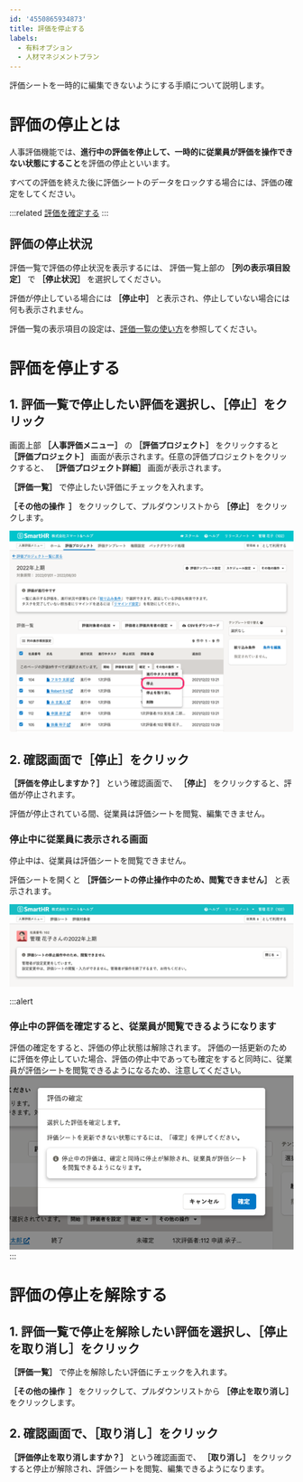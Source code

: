 ```yaml
---
id: '4550865934873'
title: 評価を停止する
labels:
  - 有料オプション
  - 人材マネジメントプラン
---
```

評価シートを一時的に編集できないようにする手順について説明します。

# 評価の停止とは

人事評価機能では、**進行中の評価を停止して、一時的に従業員が評価を操作できない状態にすること**を評価の停止といいます。

すべての評価を終えた後に評価シートのデータをロックする場合には、評価の確定をしてください。

:::related
[評価を確定する](https://knowledge.smarthr.jp/hc/ja/articles/4407450170905)
:::

## 評価の停止状況

評価一覧で評価の停止状況を表示するには、 評価一覧上部の **［列の表示項目設定］** で **［停止状況］** を選択してください。

評価が停止している場合には **［停止中］** と表示され、停止していない場合には何も表示されません。

評価一覧の表示項目の設定は、[評価一覧の使い方](https://knowledge.smarthr.jp/hc/ja/articles/4407446105497)を参照してください。

# 評価を停止する

## 1\. 評価一覧で停止したい評価を選択し、［停止］をクリック

画面上部 **［人事評価メニュー］** の **［評価プロジェクト］** をクリックすると **［評価プロジェクト］** 画面が表示されます。任意の評価プロジェクトをクリックすると、 **［評価プロジェクト詳細］** 画面が表示されます。

 **［評価一覧］** で停止したい評価にチェックを入れます。

 **［その他の操作  ］** をクリックして、プルダウンリストから **［停止］** をクリックします。

![resume.png](./resume.png)

## 2\. 確認画面で［停止］をクリック

 **［評価を停止しますか？］** という確認画面で、 **［停止］** をクリックすると、評価が停止されます。

評価が停止されている間、従業員は評価シートを閲覧、編集できません。

### 停止中に従業員に表示される画面

停止中は、従業員は評価シートを閲覧できません。

評価シートを開くと **［評価シートの停止操作中のため、閲覧できません］** と表示されます。

![pause_crew_view.png](./pause_crew_view.png)

:::alert
### 停止中の評価を確定すると、従業員が閲覧できるようになります
評価の確定をすると、評価の停止状態は解除されます。
評価の一括更新のために評価を停止していた場合、評価の停止中であっても確定をすると同時に、従業員が評価シートを閲覧できるようになるため、注意してください。
![confirm_dialog.png](./confirm_dialog.png)
:::

# 評価の停止を解除する

## 1\. 評価一覧で停止を解除したい評価を選択し、［停止を取り消し］をクリック

 **［評価一覧］** で停止を解除したい評価にチェックを入れます。

 **［その他の操作  ］** をクリックして、プルダウンリストから **［停止を取り消し］** をクリックします。

## 2\. 確認画面で、［取り消し］をクリック

 **［評価停止を取り消しますか？］** という確認画面で、 **［取り消し］** をクリックすると停止が解除され、評価シートを閲覧、編集できるようになります。
